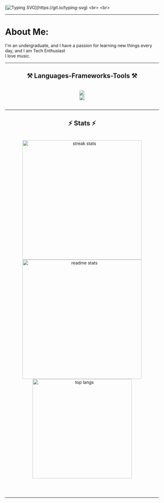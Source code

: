 <!-- markdown -->
[![Typing SVG](https://readme-typing-svg.demolab.com?font=HACKED&weight=100&size=35&pause=800&color=BD9E75&center=true&vCenter=true&width=430&height=60&lines=Hello%2C+fellow+earthlings...;I'm+Ivan;Welcome+to+my+place+!!!)](https://git.io/typing-svg)
<br>
<br>
 <hr/>
<!--About me-->
<h1> About Me:</h1>
I'm an undergraduate, and I have a passion for learning new things every day, and I am Tech Enthusiast<br>I love music.
 <hr/>
<h2 align="center">⚒️ Languages-Frameworks-Tools ⚒️</h2>
<br/>
<div align="center">
    <img src="https://skillicons.dev/icons?i=github,py,java" /><br>
    <img src="https://skillicons.dev/icons?i=html,css,figma,ps,flutter" />
</div>

<br/>
<hr/>
<h2 align="center">⚡ Stats ⚡</h2>
<br>
<div align=center>
  <img width=390 src="https://streak-stats.demolab.com/?user=Ivan29G&count_private=true&theme=react&border_radius=10" alt="streak stats"/>
  <img width=390 src="https://github-readme-stats.vercel.app/api?username=Ivan29G&count_private=true&show_icons=true&theme=react&rank_icon=github&border_radius=10" alt="readme stats" />
  <br/>
  <img width=325 align="center" src="https://github-readme-stats.vercel.app/api/top-langs/?username=Ivan29G&hide=HTML&langs_count=8&layout=compact&theme=react&border_radius=10&size_weight=0.5&count_weight=0.5&exclude_repo=github-readme-stats" alt="top langs" />
</div>

<br/><br/>
<hr/>


